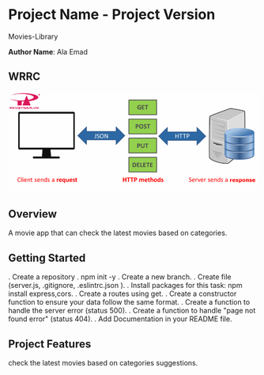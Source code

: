 # Project Name - Project Version

Movies-Library

**Author Name**: Ala Emad

## WRRC

![WRRC](./img/wrrc.png)

## Overview

A movie app that can check the latest movies based on categories.

## Getting Started

. Create a repository
. npm init -y
. Create a new branch.
. Create file (server.js, .gitignore, .eslintrc.json ).
. Install packages for this task: npm install express,cors.
. Create a routes using get.
. Create a constructor function to ensure your data follow the same format.
. Create a function to handle the server error (status 500).
. Create a function to handle "page not found error" (status 404).
. Add Documentation in your README file.

## Project Features

check the latest movies based on categories suggestions.
